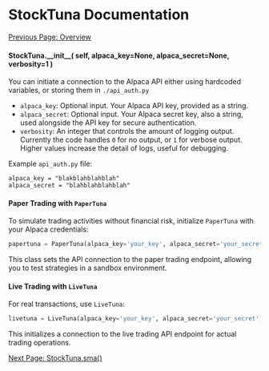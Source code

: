 # StockTuna Documentation

[Previous Page: Overview](./README.md)

#### StockTuna.\_\_init\_\_( self, alpaca_key=None, alpaca_secret=None, verbosity=1 )

You can initiate a connection to the Alpaca API either using hardcoded variables, or storing them in `./api_auth.py`

- `alpaca_key`: Optional input. Your Alpaca API key, provided as a string.
- `alpaca_secret`: Optional input. Your Alpaca secret key, also a string, used alongside the API key for secure authentication.
- `verbosity`: An integer that controls the amount of logging output. Currently the code handles `0` for no output, or `1` for verbose output. Higher values increase the detail of logs, useful for debugging.

Example `api_auth.py` file:

```commandline
alpaca_key = "blakblahblahblah"
alpaca_secret = "blahblahblahblah"
```

#### Paper Trading with `PaperTuna`
To simulate trading activities without financial risk, initialize `PaperTuna` with your Alpaca credentials:
```python
papertuna = PaperTuna(alpaca_key='your_key', alpaca_secret='your_secret')
```
This class sets the API connection to the paper trading endpoint, allowing you to test strategies in a sandbox environment.

#### Live Trading with `LiveTuna`
For real transactions, use `LiveTuna`:
```python
livetuna = LiveTuna(alpaca_key='your_key', alpaca_secret='your_secret')
```
This initializes a connection to the live trading API endpoint for actual trading operations.

[Next Page: StockTuna.sma()](./sma.md)